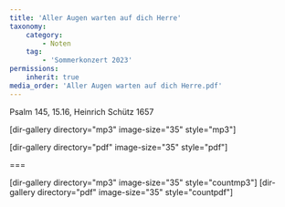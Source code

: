 ```yaml
---
title: 'Aller Augen warten auf dich Herre'
taxonomy:
    category:
        - Noten
    tag:
        - 'Sommerkonzert 2023'
permissions:
    inherit: true
media_order: 'Aller Augen warten auf dich Herre.pdf'
---
```


Psalm 145, 15.16, Heinrich Schütz 1657

[dir-gallery directory="mp3" image-size="35" style="mp3"]

[dir-gallery directory="pdf" image-size="35" style="pdf"]

===

[dir-gallery directory="mp3" image-size="35" style="countmp3"]
[dir-gallery directory="pdf" image-size="35" style="countpdf"]